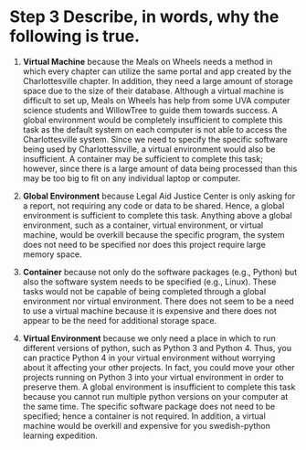 # Step 3 Describe, in words, why the following is true. 

1. **Virtual Machine** because the Meals on Wheels needs a method in which every chapter can utilize the same portal and app created by the Charlottesville chapter. In addition, they need a large amount of storage space due to the size of their database. Although a virtual machine is difficult to set up, Meals on Wheels has help from some UVA computer science students and WillowTree to guide them towards success. A global environment would be completely insufficient to complete this task as the default system on each computer is not able to access the Charlottesville system. Since we need to specify the specific software being used by Charlottessville, a virtual environment would also be insufficient. A container may be sufficient to complete this task; however, since there is a large amount of data being processed than this may be too big to fit on any individual laptop or computer. <p>
2. **Global Environment** because Legal Aid Justice Center is only asking for a report, not requiring any code or data to be shared. Hence, a global environment is sufficient to complete this task. Anything above a global environment, such as a container, virtual environment, or virtual machine, would be overkill because the specific program, the system does not need to be specified nor does this project require large memory space. <p> 
3. **Container** because not only do the software packages (e.g., Python) but also the software system needs to be specified (e.g., Linux). These tasks would not be capable of being completed through a global environment nor virtual environment. There does not seem to be a need to use a virtual machine because it is expensive and there does not appear to be the need for additional storage space. <p>
4. **Virtual Environment** because we only need a place in which to run different versions of python, such as Python 3 and Python 4. Thus, you can practice Python 4 in your virtual environment without worrying about it affecting your other projects. In fact, you could move your other projects running on Python 3 into your virtual environment in order to preserve them. A global environment is insufficient to complete this task because you cannot run multiple python versions on your computer at the same time. The specific software package does not need to be specified; hence a container is not required. In addition, a virtual machine would be overkill and expensive for you swedish-python learning expedition. 